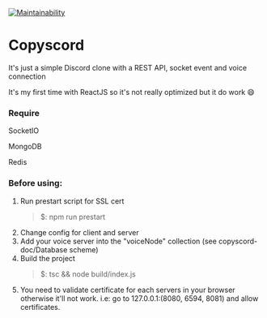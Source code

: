 [![Maintainability](https://api.codeclimate.com/v1/badges/992f7e984f1c04cc6bf8/maintainability)](https://codeclimate.com/github/cK0nrad/Copyscord/maintainability)
# Copyscord

It's just a simple Discord clone with a REST API, socket event and voice connection

It's my first time with ReactJS so it's not really optimized but it do work :smile:

### Require

SocketIO

MongoDB

Redis

### Before using:

1. Run prestart script for SSL cert
    > $: npm run prestart
2. Change config for client and server
3. Add your voice server into the "voiceNode" collection (see copyscord-doc/Database scheme)
4. Build the project 
    > $: tsc && node build/index.js
5. You need to validate certificate for each servers in your browser otherwise it'll not work. i.e: go to 127.0.0.1:(8080, 6594, 8081) and allow certificates.
